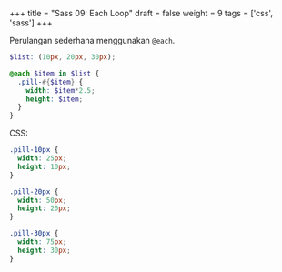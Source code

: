 +++
title = "Sass 09: Each Loop"
draft = false
weight = 9
tags = ['css', 'sass']
+++

Perulangan sederhana menggunakan `@each`.

```scss
$list: (10px, 20px, 30px);

@each $item in $list {
  .pill-#{$item} {
    width: $item*2.5;
    height: $item;
  }
}
```
CSS:
```css
.pill-10px {
  width: 25px;
  height: 10px;
}

.pill-20px {
  width: 50px;
  height: 20px;
}

.pill-30px {
  width: 75px;
  height: 30px;
}
```